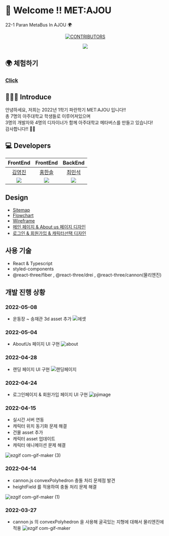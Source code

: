 
# 🤗 Welcome !! MET:AJOU

22-1 Paran MetaBus In AJOU 🌍

<div align=center>

[![CONTRIBUTORS](https://img.shields.io/badge/contributors-8-green.svg?style=flat-square)](https://github.com/AJOU-BEGINNER/P-1)

<a href="https://github.com/MET-AJOU/MET-AJOU/graphs/contributors">
  <img src="https://contrib.rocks/image?repo=MET-AJOU/MET-AJOU" />
</a>

</div>

##  🌍 체험하기
### [Click](http://www.metajou.kro.kr/)


## 🧑🏻‍💻 Introduce

안녕하세요, 저희는 2022년 1학기 파란학기 MET:AJOU 입니다!! <br/>
총 7명의 아주대학교 학생들로 이루어져있으며 <br/>
3명의 개발자와 4명의 디자이너가 함께 아주대학교 메타버스를 만들고 있습니다! <br/>
감사합니다!! 🙇🏻 <br/>

## 💻 Developers 

| FrontEnd   | FrontEnd | BackEnd  |
| :------: | :------: | :------: |
| [김영진](https://github.com/jin-Pro) | [홍한솔](https://github.com/Noelsky-code) | [최민석](https://github.com/MinShiGee) |
| <img src="https://github.com/jin-Pro.png" /> |<img src="https://github.com/Noelsky-code.png" /> | <img src="https://github.com/MinShiGee.png" /> | 


## Design 

- [Sitemap](https://www.figma.com/file/rRgoGRknJ6BySxUvKvRtV7/Jouniverse_Sitemap) 
- [Flowchart](https://www.figma.com/file/mK6e61UFKqispZScvYijFy/jouniverse_wireframe?node-id=0%3A1) 
- [Wireframe](https://www.figma.com/file/TNN7DsdqZFS0hmTOYzeN6Z/Simple-Virtual-reality-Landing-Page-(Community)?node-id=0%3A1)
- [메인 페이지 & About us 페이지 디자인](https://www.figma.com/file/9X7cIVaYVS0R9ln1MvMmy8/MET%3AAJOU-%EC%B5%9C%EC%A2%85%EB%B2%84%EC%A0%84?node-id=114%3A94)
- [로그인 & 회원가입 & 캐릭터선택 디자인](https://www.figma.com/file/9X7cIVaYVS0R9ln1MvMmy8/MET%3AAJOU-%EC%B5%9C%EC%A2%85%EB%B2%84%EC%A0%84?node-id=527%3A33)


## 사용 기술 
- React & Typescript 
- styled-components
- @react-three/fiber , @react-three/drei , @react-three/cannon(물리엔진)
 
 
## 개발 진행 상황
### 2022-05-08 
- 운동장 ~ 송재관 3d asset 추가 
![에셋](https://user-images.githubusercontent.com/66724340/167291770-ac467326-22a1-474a-8958-c50515a7626e.jpg)

### 2022-05-04 
- AboutUs 페이지 UI 구현
![about](https://user-images.githubusercontent.com/66724340/166949308-b38ded2a-f689-4374-b4cf-6b8b0769117b.PNG)


### 2022-04-28
- 랜딩 페이지 UI 구현 
![랜딩페이지](https://user-images.githubusercontent.com/66724340/165566913-d13d15f9-6e36-4554-82ca-36f5823c1010.PNG)

### 2022-04-24
- 로그인페이지 & 회원가입 페이지 UI 구현
![pjimage](https://user-images.githubusercontent.com/66724340/165261222-1439041d-19dd-46fb-9b0e-0c09fb27f9a9.jpg)


### 2022-04-15 
- 실시간 서버 연동
- 캐릭터 위치 동기화 문제 해결 
- 건물 asset 추가
- 캐릭터 asset 업데이트
- 캐릭터 애니메이션 문제 해결 

![ezgif com-gif-maker (3)](https://user-images.githubusercontent.com/66724340/165255284-978a2d67-13e6-46c4-8e44-3d6f08aa95ed.gif)


### 2022-04-14 
- cannon.js convexPolyhedron 충돌 처리 문제점 발견 
- heightField 를 적용하여 충돌 처리 문제 해결 

![ezgif com-gif-maker (1)](https://user-images.githubusercontent.com/66724340/163387458-e0da09f5-da58-42bc-b2d4-468d944ddd30.gif)

### 2022-03-27
- cannon js 의 convexPolyhedron 을 사용해 굴곡있는 지형에 대해서 물리엔진에 적용 
![ezgif com-gif-maker](https://user-images.githubusercontent.com/66724340/160528987-ca928694-ee25-43fb-88ee-1ae4f25dbe75.gif)



